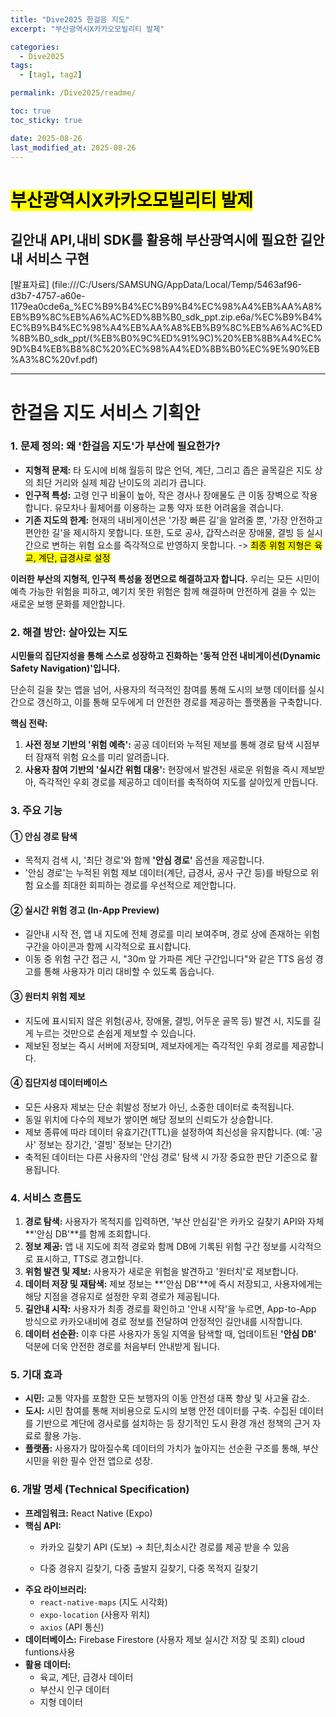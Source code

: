 ```yaml
---
title: "Dive2025 한걸음 지도"
excerpt: "부산광역시X카카오모빌리티 발제"

categories:
  - Dive2025
tags:
  - [tag1, tag2]

permalink: /Dive2025/readme/

toc: true
toc_sticky: true

date: 2025-08-26
last_modified_at: 2025-08-26
---
```


# <mark>부산광역시X카카오모빌리티 발제</mark>
## 길안내 API,내비 SDK를 활용해 부산광역시에 필요한 길안내 서비스 구현
[발표자료] (file:///C:/Users/SAMSUNG/AppData/Local/Temp/5463af96-d3b7-4757-a60e-1179ea0cde6a_%EC%B9%B4%EC%B9%B4%EC%98%A4%EB%AA%A8%EB%B9%8C%EB%A6%AC%ED%8B%B0_sdk_ppt.zip.e6a/%EC%B9%B4%EC%B9%B4%EC%98%A4%EB%AA%A8%EB%B9%8C%EB%A6%AC%ED%8B%B0_sdk_ppt/(%EB%B0%9C%ED%91%9C)%20%EB%8B%A4%EC%9D%B4%EB%B8%8C%20%EC%98%A4%ED%8B%B0%EC%9E%90%EB%A3%8C%20vf.pdf)





---

# 한걸음 지도 서비스 기획안



### 1. 문제 정의: 왜 '한걸음 지도'가 부산에 필요한가?

- **지형적 문제:** 타 도시에 비해 월등히 많은 언덕, 계단, 그리고 좁은 골목길은 지도 상의 최단 거리와 실제 체감 난이도의 괴리가 큽니다.
- **인구적 특성:** 고령 인구 비율이 높아, 작은 경사나 장애물도 큰 이동 장벽으로 작용합니다. 유모차나 휠체어를 이용하는 교통 약자 또한 어려움을 겪습니다.
- **기존 지도의 한계:** 현재의 내비게이션은 '가장 빠른 길'을 알려줄 뿐, '가장 안전하고 편안한 길'을 제시하지 못합니다. 또한, 도로 공사, 갑작스러운 장애물, 결빙 등 실시간으로 변하는 위험 요소를 즉각적으로 반영하지 못합니다. -> <mark>최종 위험 지형은 육교, 계단, 급경사로 설정</mark>

**이러한 부산의 지형적, 인구적 특성을 정면으로 해결하고자 합니다.** 우리는 모든 시민이 예측 가능한 위험을 피하고, 예기치 못한 위험은 함께 해결하며 안전하게 걸을 수 있는 새로운 보행 문화를 제안합니다.

### 2. 해결 방안: 살아있는 지도

**시민들의 집단지성을 통해 스스로 성장하고 진화하는 '동적 안전 내비게이션(Dynamic Safety Navigation)'입니다.**

단순히 길을 찾는 앱을 넘어, 사용자의 적극적인 참여를 통해 도시의 보행 데이터를 실시간으로 갱신하고, 이를 통해 모두에게 더 안전한 경로를 제공하는 플랫폼을 구축합니다.

**핵심 전략:**

1. **사전 정보 기반의 '위험 예측':** 공공 데이터와 누적된 제보를 통해 경로 탐색 시점부터 잠재적 위험 요소를 미리 알려줍니다.
2. **사용자 참여 기반의 '실시간 위험 대응':** 현장에서 발견된 새로운 위험을 즉시 제보받아, 즉각적인 우회 경로를 제공하고 데이터를 축적하여 지도를 살아있게 만듭니다.

### 3. 주요 기능

#### **① 안심 경로 탐색**

- 목적지 검색 시, '최단 경로'와 함께 **'안심 경로'** 옵션을 제공합니다.
- '안심 경로'는 누적된 위험 제보 데이터(계단, 급경사, 공사 구간 등)를 바탕으로 위험 요소를 최대한 회피하는 경로를 우선적으로 제안합니다.

#### **② 실시간 위험 경고 (In-App Preview)**

- 길안내 시작 전, 앱 내 지도에 전체 경로를 미리 보여주며, 경로 상에 존재하는 위험 구간을 아이콘과 함께 시각적으로 표시합니다.
- 이동 중 위험 구간 접근 시, "30m 앞 가파른 계단 구간입니다"와 같은 TTS 음성 경고를 통해 사용자가 미리 대비할 수 있도록 돕습니다.

#### **③ 원터치 위험 제보**

- 지도에 표시되지 않은 위험(공사, 장애물, 결빙, 어두운 골목 등) 발견 시, 지도를 길게 누르는 것만으로 손쉽게 제보할 수 있습니다.
- 제보된 정보는 즉시 서버에 저장되며, 제보자에게는 즉각적인 우회 경로를 제공합니다.

#### **④ 집단지성 데이터베이스**

- 모든 사용자 제보는 단순 휘발성 정보가 아닌, 소중한 데이터로 축적됩니다.
- 동일 위치에 다수의 제보가 쌓이면 해당 정보의 신뢰도가 상승합니다.
- 제보 종류에 따라 데이터 유효기간(TTL)을 설정하여 최신성을 유지합니다. (예: '공사' 정보는 장기간, '결빙' 정보는 단기간)
- 축적된 데이터는 다른 사용자의 '안심 경로' 탐색 시 가장 중요한 판단 기준으로 활용됩니다.

### 4. 서비스 흐름도

1. **경로 탐색:** 사용자가 목적지를 입력하면, '부산 안심길'은 카카오 길찾기 API와 자체 **'안심 DB'**를 함께 조회합니다.
2. **정보 제공:** 앱 내 지도에 최적 경로와 함께 DB에 기록된 위험 구간 정보를 시각적으로 표시하고, TTS로 경고합니다.
3. **위험 발견 및 제보:** 사용자가 새로운 위험을 발견하고 '원터치'로 제보합니다.
4. **데이터 저장 및 재탐색:** 제보 정보는 **'안심 DB'**에 즉시 저장되고, 사용자에게는 해당 지점을 경유지로 설정한 우회 경로가 제공됩니다.
5. **길안내 시작:** 사용자가 최종 경로를 확인하고 '안내 시작'을 누르면, App-to-App 방식으로 카카오내비에 경로 정보를 전달하여 안정적인 길안내를 시작합니다.
6. **데이터 선순환:** 이후 다른 사용자가 동일 지역을 탐색할 때, 업데이트된 **'안심 DB'** 덕분에 더욱 안전한 경로를 처음부터 안내받게 됩니다.

### 5. 기대 효과

- **시민:** 교통 약자를 포함한 모든 보행자의 이동 안전성 대폭 향상 및 사고율 감소.
- **도시:** 시민 참여를 통해 저비용으로 도시의 보행 안전 데이터를 구축. 수집된 데이터를 기반으로 계단에 경사로를 설치하는 등 장기적인 도시 환경 개선 정책의 근거 자료로 활용 가능.
- **플랫폼:** 사용자가 많아질수록 데이터의 가치가 높아지는 선순환 구조를 통해, 부산시민을 위한 필수 안전 앱으로 성장.

### 6. 개발 명세 (Technical Specification)

- **프레임워크:** React Native (Expo)
- **핵심 API:**
    - 카카오 길찾기 API (도보) -> 최단,최소시간 경로를 제공 받을 수 있음

    - 다중 경유지 길찾기, 다중 출발지 길찾기, 다중 목적지 길찾기
- **주요 라이브러리:**
    - `react-native-maps` (지도 시각화)
    - `expo-location` (사용자 위치)
    - `axios` (API 통신)
- **데이터베이스:** Firebase Firestore (사용자 제보 실시간 저장 및 조회) cloud funtions사용
- **활용 데이터:**
    - 육교, 계단, 급경사 데이터
    - 부산시 인구 데이터
    - 지형 데이터

